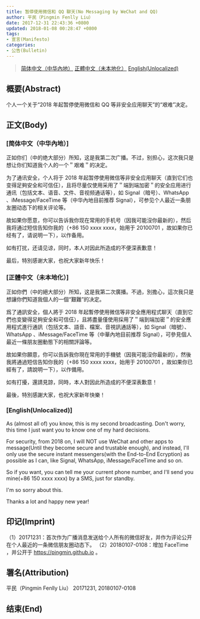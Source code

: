 ```yaml
---
title: 暂停使用微信和 QQ 聊天(No Messaging by WeChat and QQ)
author: 平民（Pingmin Fenlly Liu）
date: 2017-12-31 22:43:36 +0800
updated: 2018-01-08 00:28:47 +0800
tags:
- 宣言(Manifesto)
categories:
- 公告(Bulletin)
---
```


> [简体中文（中华內地）](#简体中文（中华內地）)
> [正體中文（未本地化）](#正體中文（未本地化）)
> [English(Unlocalized)](#English-Unlocalized)

## 概要(Abstract)

个人一个关于“2018 年起暂停使用微信和 QQ 等非安全应用聊天”的“艰难”决定。

## 正文(Body)

### [简体中文（中华內地）]

正如你们（中的绝大部分）所知，这是我第二次广播。不过，别担心，这次我只是想让你们知道我个人的一个＂艰难＂的决定。

为了通讯安全，个人将于 2018 年起暂停使用微信等非安全应用聊天（直到它们也变得足夠安全和可信仼），且将尽量仅使用采用了＂端到端加密＂的安全应用进行通讯（包括文本、语音、文件、音视频通话等），如 Signal（暗号）、WhatsApp 、iMessage/FaceTime 等（中华內地目前推荐 Signal），可参见个人最近一条朋友圈动态下的相关评论等。

<!-- more -->

故如果你愿意，你可以告诉我你现在常用的手机号（因我可能沒你最新的），然后我将通过短信告知你我的（+86 150 xxxx xxxx，始用于 20100701 ，故如果你已经有了，请说明一下），以作备用。

如有打扰，还请见谅，同时，本人对因此所造成的不便深表歉意！

最后，特別感谢大家，也祝大家新年快乐！


### [正體中文（未本地化）]

正如你們（中的絕大部分）所知，这是我第二次廣播。不過，別擔心，這次我只是想讓你們知道我個人的一個“艱難”的决定。

爲了通訊安全，個人將于 2018 年起暫停使用微信等非安全應用程式聊天（直到它們也变變得足夠安全和可信仼），且將盡量僅使用採用了＂端到端加密＂的安全應用程式進行通訊（包括文本、語音、檔案、音視訊通話等），如 Signal（暗號）、WhatsApp 、iMessage/FaceTime 等（中華內地目前推荐 Signal），可參見個人最近一條朋友圈動態下的相關評論等。

故如果你願意，你可以告訴我你現在常用的手機號（因我可能沒你最新的），然後我將通過短信告知你我的（+86 150 xxxx xxxx，始用于 20100701 ，故如果你已經有了，請說明一下），以作備用。

如有打擾，還請見諒，同時，本人對因此所造成的不便深表歉意！

最後，特別感謝大家，也祝大家新年快樂！


### [English(Unlocalized)]

As (almost all of) you know, this is my second broadcasting. Don't worry, this time I just want you to know one of my hard decisions.

For security, from 2018 on, I will NOT use WeChat and other apps to message(Until they become secure and trustable enough), and instead, I'll only use the secure instant messengers(with the End-to-End Ecryption) as possible as I can, like Signal, WhatsApp, iMessage/FaceTime and so on.

So if you want, you can tell me your current phone number, and I'll send you mine(+86 150 xxxx xxxx) by a SMS, just for standby.

I'm so sorry about this.

Thanks a lot and happy new year!

## 印记(Imprint)

（1）20171231：首次作为广播消息发送给个人所有的微信好友，并作为评论公开在个人最近的一条微信朋友圈动态下。
（2）20180107-0108：增加 FaceTime ，并公开于 https://pingmin.github.io 。

## 署名(Attribution)

平民（Pingmin Fenlly Liu）
20171231, 20180107-0108

## 结束(End)
